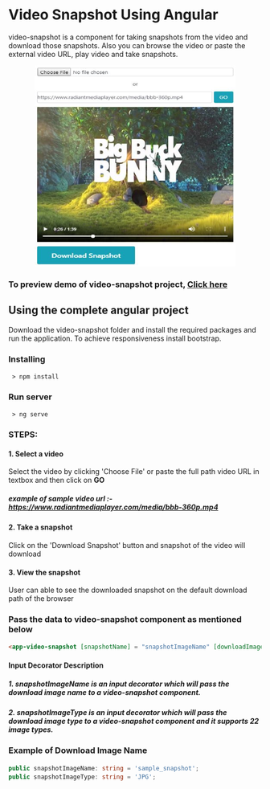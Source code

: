 # Video Snapshot Using Angular

video-snapshot is a component for taking snapshots from the video and download those snapshots.
Also you can browse the video or paste the external video URL, play video and take snapshots. 

<p align="center">
  <img width="400" height="400" src="https://raw.githubusercontent.com/ShivrajChougule/video-snapshot/master/images/preview.JPG">
</p>

### To preview demo of video-snapshot project, [Click here](https://video-snapshot-component.stackblitz.io)

## Using the complete angular project
Download the video-snapshot folder and install the required packages and run the application.
To achieve responsiveness install bootstrap.

### Installing

```
 > npm install
```

### Run server

```
 > ng serve
```

### STEPS:

#### 1. Select a video
Select the video by clicking 'Choose File' or paste the full path video URL in textbox and then click on <b>GO</b>
##### example of sample video url :- https://www.radiantmediaplayer.com/media/bbb-360p.mp4

#### 2. Take a snapshot
Click on the 'Download Snapshot' button and snapshot of the video will download

#### 3. View the snapshot
User can able to see the downloaded snapshot on the default download path of the browser

### Pass the data to video-snapshot component as mentioned below

```html
<app-video-snapshot [snapshotName] = "snapshotImageName" [downloadImageType]= "snapshotImageType"></app-video-snapshot>
```
#### Input Decorator Description

##### 1. snapshotImageName is an input decorator which will pass the download image name to a video-snapshot component.

##### 2. snapshotImageType is an input decorator which will pass the download image type to a video-snapshot component and it supports 22 image types.

### Example of Download Image Name

```typescript
public snapshotImageName: string = 'sample_snapshot';
public snapshotImageType: string = 'JPG';
```






